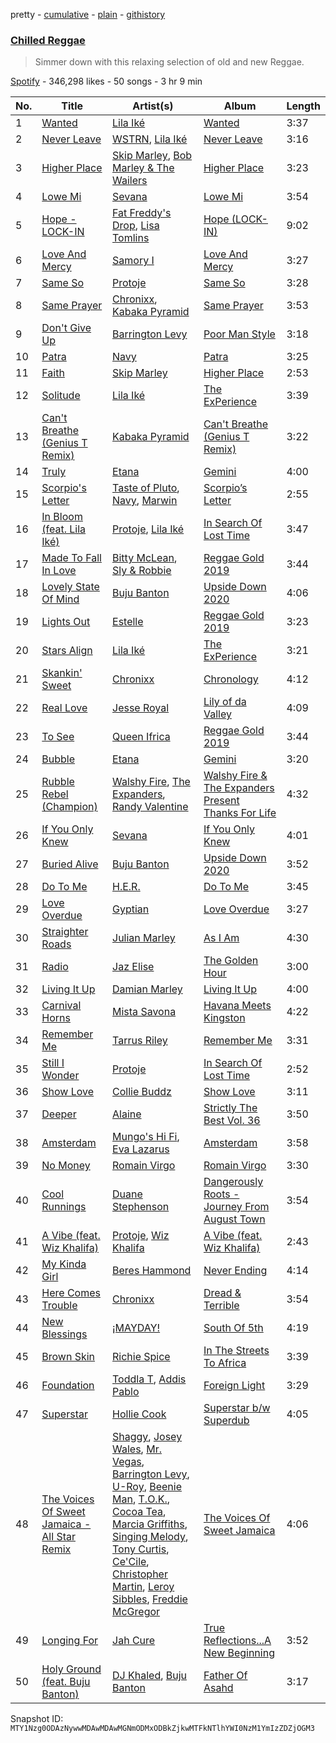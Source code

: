pretty - [cumulative](/playlists/cumulative/37i9dQZF1DWYtKpmml7moA.md) - [plain](/playlists/plain/37i9dQZF1DWYtKpmml7moA) - [githistory](https://github.githistory.xyz/mackorone/spotify-playlist-archive/blob/main/playlists/plain/37i9dQZF1DWYtKpmml7moA)

### [Chilled Reggae](https://open.spotify.com/playlist/37i9dQZF1DWYtKpmml7moA)

> Simmer down with this relaxing selection of old and new Reggae.

[Spotify](https://open.spotify.com/user/spotify) - 346,298 likes - 50 songs - 3 hr 9 min

| No. | Title | Artist(s) | Album | Length |
|---|---|---|---|---|
| 1 | [Wanted](https://open.spotify.com/track/4F8EDSwqScQxFaLjtScKWO) | [Lila Iké](https://open.spotify.com/artist/0uAUrmEQbwcDFzg0v7VicO) | [Wanted](https://open.spotify.com/album/2LQ3Ts5RzrOV8sqYTV3xqu) | 3:37 |
| 2 | [Never Leave](https://open.spotify.com/track/6d5E28VYwyws9CY00lwxfq) | [WSTRN](https://open.spotify.com/artist/5nSAh3wlH7VaqpnkiMjzDs), [Lila Iké](https://open.spotify.com/artist/0uAUrmEQbwcDFzg0v7VicO) | [Never Leave](https://open.spotify.com/album/1uHkmdfOvhr3Jj7mdLIIkp) | 3:16 |
| 3 | [Higher Place](https://open.spotify.com/track/6jQB97LaIftgb81KhkisXl) | [Skip Marley](https://open.spotify.com/artist/4ryoUS0W8qXokfMxrlJt6O), [Bob Marley & The Wailers](https://open.spotify.com/artist/2QsynagSdAqZj3U9HgDzjD) | [Higher Place](https://open.spotify.com/album/3LrRzezQmsqxC2eyqVvdAr) | 3:23 |
| 4 | [Lowe Mi](https://open.spotify.com/track/23sdZgBlHvaHJcfOLu2PgZ) | [Sevana](https://open.spotify.com/artist/2TZL5FEo1CGwmgdMSFwsdS) | [Lowe Mi](https://open.spotify.com/album/38mLi741PiYBJWdikH6Ja3) | 3:54 |
| 5 | [Hope \- LOCK\-IN](https://open.spotify.com/track/6j2DK9VA478EJySZ4oaxeb) | [Fat Freddy's Drop](https://open.spotify.com/artist/32lo0J8u6KZJTwBOIBrdYS), [Lisa Tomlins](https://open.spotify.com/artist/6SisxwZsa3yQ3VTNGJ8AXR) | [Hope \(LOCK\-IN\)](https://open.spotify.com/album/7Gtf3fYDUAmgpj4X5Bw0xN) | 9:02 |
| 6 | [Love And Mercy](https://open.spotify.com/track/1xulzoD8FGNwfqe4ot9fDT) | [Samory I](https://open.spotify.com/artist/2Tecz83XE3bNwAxGiGDFJR) | [Love And Mercy](https://open.spotify.com/album/3pEDTam6hFt9A1i7gA9T62) | 3:27 |
| 7 | [Same So](https://open.spotify.com/track/54Dt888vzNrG90F51f1kSW) | [Protoje](https://open.spotify.com/artist/7BGR8y1VZAWK2oR4zD9COr) | [Same So](https://open.spotify.com/album/2TRIUatF5kFierYyXW8zUq) | 3:28 |
| 8 | [Same Prayer](https://open.spotify.com/track/3MfbMLBGKSHBboWixya7gL) | [Chronixx](https://open.spotify.com/artist/2oZcMYiKpjaA2Et5mU3RPP), [Kabaka Pyramid](https://open.spotify.com/artist/10p1CDVyRIkR2ybAu7SbVH) | [Same Prayer](https://open.spotify.com/album/0RaQaiuWVvfiqXJq4SGFv3) | 3:53 |
| 9 | [Don't Give Up](https://open.spotify.com/track/2C7V873vI6fomP10lVwcfm) | [Barrington Levy](https://open.spotify.com/artist/5mMuiFhh7faS7qxnTLRA6u) | [Poor Man Style](https://open.spotify.com/album/4aWOyq1s7lwbdLjCL7rG2H) | 3:18 |
| 10 | [Patra](https://open.spotify.com/track/5dSVsizLbphK8OAJeMexof) | [Navy](https://open.spotify.com/artist/5lcuEyOhY94UGnsCgzTFao) | [Patra](https://open.spotify.com/album/78rDbpH7vb5bD8nBXrZFxz) | 3:25 |
| 11 | [Faith](https://open.spotify.com/track/1slGuz5uZMRD9OgxyL7KBD) | [Skip Marley](https://open.spotify.com/artist/4ryoUS0W8qXokfMxrlJt6O) | [Higher Place](https://open.spotify.com/album/3LrRzezQmsqxC2eyqVvdAr) | 2:53 |
| 12 | [Solitude](https://open.spotify.com/track/7eEDoWPornYISopnmFstst) | [Lila Iké](https://open.spotify.com/artist/0uAUrmEQbwcDFzg0v7VicO) | [The ExPerience](https://open.spotify.com/album/4hO1czp6sMt5e2LfB5wdkF) | 3:39 |
| 13 | [Can't Breathe \(Genius T Remix\)](https://open.spotify.com/track/1MmSKeGyQtsw01TZ4P2AaQ) | [Kabaka Pyramid](https://open.spotify.com/artist/10p1CDVyRIkR2ybAu7SbVH) | [Can't Breathe \(Genius T Remix\)](https://open.spotify.com/album/6Z1RymNPBPYeamjtuAergh) | 3:22 |
| 14 | [Truly](https://open.spotify.com/track/0O9R4pEwilYGjLSktvG3Ix) | [Etana](https://open.spotify.com/artist/6oF8gXhgD5ZTQ0biyaw4Cm) | [Gemini](https://open.spotify.com/album/4zpuo5gvZ9Ncqliyl5ReeH) | 4:00 |
| 15 | [Scorpio's Letter](https://open.spotify.com/track/3VSqwaaVdUI2XN5qZqxoMc) | [Taste of Pluto](https://open.spotify.com/artist/3828W36d9HZq4E5THoccvT), [Navy](https://open.spotify.com/artist/5lcuEyOhY94UGnsCgzTFao), [Marwin](https://open.spotify.com/artist/3vvASoIawDVzzybIsuFYyA) | [Scorpio’s Letter](https://open.spotify.com/album/2lY0m3vfvgVafNQ05eMYVW) | 2:55 |
| 16 | [In Bloom \(feat\. Lila Iké\)](https://open.spotify.com/track/3WwXaLYKNx0qJqyjnzDadx) | [Protoje](https://open.spotify.com/artist/7BGR8y1VZAWK2oR4zD9COr), [Lila Iké](https://open.spotify.com/artist/0uAUrmEQbwcDFzg0v7VicO) | [In Search Of Lost Time](https://open.spotify.com/album/3kF6kDaK450bGM7rgOTVgW) | 3:47 |
| 17 | [Made To Fall In Love](https://open.spotify.com/track/2JKv3r2AUmWjrDFO3unlpq) | [Bitty McLean](https://open.spotify.com/artist/2t3eEaWiT5weaCJIh6aRv2), [Sly & Robbie](https://open.spotify.com/artist/6jJG408jz8VayohX86nuTt) | [Reggae Gold 2019](https://open.spotify.com/album/5cfZ5mWTwZwyzSSgDeiFN6) | 3:44 |
| 18 | [Lovely State Of Mind](https://open.spotify.com/track/5Lpkr4t5096HDHqJYiNnJy) | [Buju Banton](https://open.spotify.com/artist/4wLAjfeqAsV66AocWNcowA) | [Upside Down 2020](https://open.spotify.com/album/0gZau2nRsooGhfgul60N4l) | 4:06 |
| 19 | [Lights Out](https://open.spotify.com/track/07kZfWFKcU7spoxuTEudtS) | [Estelle](https://open.spotify.com/artist/5T0MSzX9RC5NA6gAI6irSn) | [Reggae Gold 2019](https://open.spotify.com/album/5cfZ5mWTwZwyzSSgDeiFN6) | 3:23 |
| 20 | [Stars Align](https://open.spotify.com/track/01zjFKZ2qDYDXJsNSmVm0i) | [Lila Iké](https://open.spotify.com/artist/0uAUrmEQbwcDFzg0v7VicO) | [The ExPerience](https://open.spotify.com/album/4hO1czp6sMt5e2LfB5wdkF) | 3:21 |
| 21 | [Skankin' Sweet](https://open.spotify.com/track/5W4pbLaMo6B64C80vUiAYV) | [Chronixx](https://open.spotify.com/artist/2oZcMYiKpjaA2Et5mU3RPP) | [Chronology](https://open.spotify.com/album/0ZRlLe0jPtxYObYIgKZz9R) | 4:12 |
| 22 | [Real Love](https://open.spotify.com/track/78aaIdueQSjI00fWUMAqna) | [Jesse Royal](https://open.spotify.com/artist/4aXUVIuNCDbLoRAYfuVDi1) | [Lily of da Valley](https://open.spotify.com/album/3JAvtVbq8XLocOQl3CzOwE) | 4:09 |
| 23 | [To See](https://open.spotify.com/track/2sY6QwNrA9yWZRPW2WtHTq) | [Queen Ifrica](https://open.spotify.com/artist/5SK75gxwqKq5Zc1mdLfwv9) | [Reggae Gold 2019](https://open.spotify.com/album/5cfZ5mWTwZwyzSSgDeiFN6) | 3:44 |
| 24 | [Bubble](https://open.spotify.com/track/2kksFG87MypmLRTw8laNY9) | [Etana](https://open.spotify.com/artist/6oF8gXhgD5ZTQ0biyaw4Cm) | [Gemini](https://open.spotify.com/album/4zpuo5gvZ9Ncqliyl5ReeH) | 3:20 |
| 25 | [Rubble Rebel \(Champion\)](https://open.spotify.com/track/0eocMORTMwuO5wKYWGGSS1) | [Walshy Fire](https://open.spotify.com/artist/3yJLZoq3Ra2VmSW5teVgih), [The Expanders](https://open.spotify.com/artist/6TofIIqBhodHJAZU6vh9sT), [Randy Valentine](https://open.spotify.com/artist/6qPjo0iKI9TQoc4vlCzYk1) | [Walshy Fire & The Expanders Present Thanks For Life](https://open.spotify.com/album/46q2lXA0bm74ijORjFxTer) | 4:32 |
| 26 | [If You Only Knew](https://open.spotify.com/track/7kXo7sb4Lz9sBNW5KT8Zk7) | [Sevana](https://open.spotify.com/artist/2TZL5FEo1CGwmgdMSFwsdS) | [If You Only Knew](https://open.spotify.com/album/4rpHnpIibaiGM1WVUHkvIk) | 4:01 |
| 27 | [Buried Alive](https://open.spotify.com/track/0TihbhZf0uXlEcxDj4Fzpi) | [Buju Banton](https://open.spotify.com/artist/4wLAjfeqAsV66AocWNcowA) | [Upside Down 2020](https://open.spotify.com/album/0gZau2nRsooGhfgul60N4l) | 3:52 |
| 28 | [Do To Me](https://open.spotify.com/track/0CmQgwV3Bmzh9nZb9TNVEI) | [H.E.R.](https://open.spotify.com/artist/3Y7RZ31TRPVadSFVy1o8os) | [Do To Me](https://open.spotify.com/album/6b9SrV7fOCmUubzvBQvRVg) | 3:45 |
| 29 | [Love Overdue](https://open.spotify.com/track/0ClaCaTK8BdOSsP4FZbkio) | [Gyptian](https://open.spotify.com/artist/2JX4h8xm0hNxCB0aNBWzyi) | [Love Overdue](https://open.spotify.com/album/4Gf8tEQ1cRQq9qnErm0TfA) | 3:27 |
| 30 | [Straighter Roads](https://open.spotify.com/track/7gQloqODGAogRuqwjfdXcV) | [Julian Marley](https://open.spotify.com/artist/7a4td2FhkuH58dApiBvnrv) | [As I Am](https://open.spotify.com/album/6xmVHLUAKoduiLAyQ7ZCjX) | 4:30 |
| 31 | [Radio](https://open.spotify.com/track/3dRjsMrxyqUbN5bfyLGbOS) | [Jaz Elise](https://open.spotify.com/artist/1KcAq7rtxXV2RJ7BsFFItA) | [The Golden Hour](https://open.spotify.com/album/5KvwBh1yyh6HiaTGDBzP78) | 3:00 |
| 32 | [Living It Up](https://open.spotify.com/track/6JKDAb81DiChlgYbTAuYNe) | [Damian Marley](https://open.spotify.com/artist/3QJzdZJYIAcoET1GcfpNGi) | [Living It Up](https://open.spotify.com/album/4OavmBCfycKnIYUiZv7fPk) | 4:00 |
| 33 | [Carnival Horns](https://open.spotify.com/track/6QkMomU6O9OQ0ZXtY4kAz7) | [Mista Savona](https://open.spotify.com/artist/4Y6SrIz24cWZIWuG28CVgz) | [Havana Meets Kingston](https://open.spotify.com/album/528X0ChTANFhSOJWXOLHsy) | 4:22 |
| 34 | [Remember Me](https://open.spotify.com/track/6hydRG0XlZXxgJL4DASSFp) | [Tarrus Riley](https://open.spotify.com/artist/4frHO7KPcfMjhnVdIMJ98c) | [Remember Me](https://open.spotify.com/album/6EVafmVXk7SusjNmeCN9Gh) | 3:31 |
| 35 | [Still I Wonder](https://open.spotify.com/track/1KTO0B48WH9AwjgbenacjP) | [Protoje](https://open.spotify.com/artist/7BGR8y1VZAWK2oR4zD9COr) | [In Search Of Lost Time](https://open.spotify.com/album/3kF6kDaK450bGM7rgOTVgW) | 2:52 |
| 36 | [Show Love](https://open.spotify.com/track/7rBsbIiiDGljVGGPFUA9Pf) | [Collie Buddz](https://open.spotify.com/artist/5Ayl2bJtN5mdCsxZoxs9n1) | [Show Love](https://open.spotify.com/album/5QwTeJdFzNX8QH0JWumhZu) | 3:11 |
| 37 | [Deeper](https://open.spotify.com/track/4pbQqdxHDI1oJpKxEfHxvq) | [Alaine](https://open.spotify.com/artist/62I2kfviQAwxvxNMvTj1Mc) | [Strictly The Best Vol\. 36](https://open.spotify.com/album/5OAh9E576gCvvut3xHh89G) | 3:50 |
| 38 | [Amsterdam](https://open.spotify.com/track/19LXhmESLLMBb6bUJC02uR) | [Mungo's Hi Fi](https://open.spotify.com/artist/0Ism1B2cF9NxpXAwdUCkxK), [Eva Lazarus](https://open.spotify.com/artist/68eE2HHE6By6hOsOcsArcp) | [Amsterdam](https://open.spotify.com/album/3WVrgqUT8NWgAuicUPcKt0) | 3:58 |
| 39 | [No Money](https://open.spotify.com/track/7iKjwcwtWKvPItHxmPYQi6) | [Romain Virgo](https://open.spotify.com/artist/6HCIRVlJ8tvmKPAtFnxyFg) | [Romain Virgo](https://open.spotify.com/album/67tTLoSUvrnjq9wanpwt50) | 3:30 |
| 40 | [Cool Runnings](https://open.spotify.com/track/70A4fwnfHIok2WsdKY7X0P) | [Duane Stephenson](https://open.spotify.com/artist/4jdHfc4ZIDd7RYn1reuDg2) | [Dangerously Roots \- Journey From August Town](https://open.spotify.com/album/49dwhhUPqqjIbfPfVoRIc2) | 3:54 |
| 41 | [A Vibe \(feat\. Wiz Khalifa\)](https://open.spotify.com/track/6gkepFIH72ZdSIAjtvS7ZV) | [Protoje](https://open.spotify.com/artist/7BGR8y1VZAWK2oR4zD9COr), [Wiz Khalifa](https://open.spotify.com/artist/137W8MRPWKqSmrBGDBFSop) | [A Vibe \(feat\. Wiz Khalifa\)](https://open.spotify.com/album/6bTB8c23Zg98mJNN5wx5bw) | 2:43 |
| 42 | [My Kinda Girl](https://open.spotify.com/track/3ca9aWbM7H6j138sWF4fPG) | [Beres Hammond](https://open.spotify.com/artist/2ruMkdO4e1tJWDHsYSEtxr) | [Never Ending](https://open.spotify.com/album/6pJrd3qBSNWEeidE1W0Ukd) | 4:14 |
| 43 | [Here Comes Trouble](https://open.spotify.com/track/5Wwr2S7QZTR5PVJn6jhgdk) | [Chronixx](https://open.spotify.com/artist/2oZcMYiKpjaA2Et5mU3RPP) | [Dread & Terrible](https://open.spotify.com/album/4zYr71y5wIjnoizuJ4o6ZK) | 3:54 |
| 44 | [New Blessings](https://open.spotify.com/track/63foYg1Lz1djaWQizq7qjX) | [¡MAYDAY!](https://open.spotify.com/artist/71WhWdsVNTLxsnfe8M3Peh) | [South Of 5th](https://open.spotify.com/album/5uuDX34CbxXIArcU4PW2c6) | 4:19 |
| 45 | [Brown Skin](https://open.spotify.com/track/1m2c9ZjrXRGRvvPhVOUXrV) | [Richie Spice](https://open.spotify.com/artist/3PqSrKPGZXefu4krgFCZSP) | [In The Streets To Africa](https://open.spotify.com/album/0scr0WIAfItBBbefIYqvuc) | 3:39 |
| 46 | [Foundation](https://open.spotify.com/track/10h9F7m8cUY6XGJzhvtZb2) | [Toddla T](https://open.spotify.com/artist/3l1C23aRp4lfkBK3lLAp2m), [Addis Pablo](https://open.spotify.com/artist/3qp2x3V8TKROAYg3OlYceu) | [Foreign Light](https://open.spotify.com/album/1EA4zDyAZSXFlxN5ffdOCx) | 3:29 |
| 47 | [Superstar](https://open.spotify.com/track/4xaHi2hhM0b5EuJuOTO6eX) | [Hollie Cook](https://open.spotify.com/artist/1fwuUuFbqXJx3B17PUhFCE) | [Superstar b/w Superdub](https://open.spotify.com/album/2DXIS3dIsWYQQFZDpMU5pu) | 4:05 |
| 48 | [The Voices Of Sweet Jamaica \- All Star Remix](https://open.spotify.com/track/6ueDnmAamC2RcxY9izQQia) | [Shaggy](https://open.spotify.com/artist/5EvFsr3kj42KNv97ZEnqij), [Josey Wales](https://open.spotify.com/artist/2hqyZpGViBQDIaMCme0DKC), [Mr\. Vegas](https://open.spotify.com/artist/1pmixngtBJleMrGUG5o8DE), [Barrington Levy](https://open.spotify.com/artist/5mMuiFhh7faS7qxnTLRA6u), [U\-Roy](https://open.spotify.com/artist/4aCH6cwaYahrWfJWqfEfra), [Beenie Man](https://open.spotify.com/artist/4L3GTE04bW5N7azA9QPhjA), [T.O.K.](https://open.spotify.com/artist/4c4iX8pe1SV13xToguoelN), [Cocoa Tea](https://open.spotify.com/artist/7z7anCUBwfJUFuTQ4D1x6R), [Marcia Griffiths](https://open.spotify.com/artist/4qLV9FR6ZVLS6W8drD78hM), [Singing Melody](https://open.spotify.com/artist/1I6w9pHnP2Wo6ygwgpKuHQ), [Tony Curtis](https://open.spotify.com/artist/67lbnNvIaK3h8L0sFxoXvJ), [Ce'Cile](https://open.spotify.com/artist/1RnGhd2JfN5nbVOvYmhDyO), [Christopher Martin](https://open.spotify.com/artist/3dXC1YPbnQPsfHPVkm1ipj), [Leroy Sibbles](https://open.spotify.com/artist/0h9oPMP5nFi3mY0lK4cSuy), [Freddie McGregor](https://open.spotify.com/artist/30R9paG1c5BGtNGle59VPq) | [The Voices Of Sweet Jamaica](https://open.spotify.com/album/7CZ9pJ8wS1qyal2hnMf2qj) | 4:06 |
| 49 | [Longing For](https://open.spotify.com/track/4XvuRDrWteHQGLBOXbAkFZ) | [Jah Cure](https://open.spotify.com/artist/1bSn5aMcE83TXLlLDU9rTy) | [True Reflections...A New Beginning](https://open.spotify.com/album/40BYBDHTNouG1hMQh1iDZn) | 3:52 |
| 50 | [Holy Ground \(feat\. Buju Banton\)](https://open.spotify.com/track/4aYeO2glQUKMbHnuvlnceE) | [DJ Khaled](https://open.spotify.com/artist/0QHgL1lAIqAw0HtD7YldmP), [Buju Banton](https://open.spotify.com/artist/4wLAjfeqAsV66AocWNcowA) | [Father Of Asahd](https://open.spotify.com/album/4vuV7xWL4TDaaO412nbhuK) | 3:17 |

Snapshot ID: `MTY1Nzg0ODAzNywwMDAwMDAwMGNmODMxODBkZjkwMTFkNTlhYWI0NzM1YmIzZDZjOGM3`
